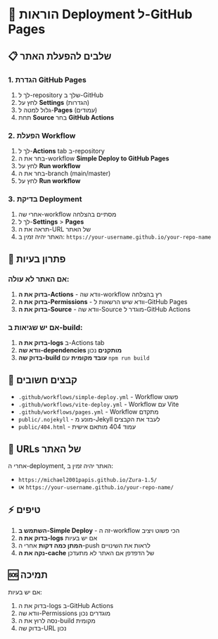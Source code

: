 # 🚀 הוראות Deployment ל-GitHub Pages

## 📋 שלבים להפעלת האתר

### 1. **הגדרת GitHub Pages**
1. לך ל-repository שלך ב-GitHub
2. לחץ על **Settings** (הגדרות)
3. גלול למטה ל-**Pages** (עמודים)
4. תחת **Source** בחר **GitHub Actions**

### 2. **הפעלת Workflow**
1. לך ל-**Actions** tab ב-repository
2. בחר את ה-workflow **Simple Deploy to GitHub Pages**
3. לחץ על **Run workflow**
4. בחר את ה-branch (main/master)
5. לחץ על **Run workflow**

### 3. **בדיקת Deployment**
1. אחרי שה-workflow מסתיים בהצלחה
2. לך ל-**Settings** > **Pages**
3. תראה את ה-URL של האתר
4. האתר יהיה זמין ב: `https://your-username.github.io/your-repo-name`

## 🔧 פתרון בעיות

### אם האתר לא עולה:
1. **בדוק את ה-Actions** - וודא שה-workflow רץ בהצלחה
2. **בדוק את ה-Permissions** - וודא שיש הרשאות ל-GitHub Pages
3. **בדוק את ה-Source** - וודא שה-Source מוגדר ל-GitHub Actions

### אם יש שגיאות ב-build:
1. **בדוק את ה-logs** ב-Actions tab
2. **וודא שה-dependencies מותקנים** נכון
3. **בדוק שה-build עובד מקומית** עם `npm run build`

## 📁 קבצים חשובים

- `.github/workflows/simple-deploy.yml` - Workflow פשוט
- `.github/workflows/vite-deploy.yml` - Workflow עם Vite
- `.github/workflows/pages.yml` - Workflow מתקדם
- `public/.nojekyll` - מונע מ-Jekyll לעבד את הקבצים
- `public/404.html` - עמוד 404 מותאם אישית

## 🎯 URLs של האתר

אחרי ה-deployment, האתר יהיה זמין ב:
- `https://michael2001papis.github.io/Zura-1.5/`
- או `https://your-username.github.io/your-repo-name/`

## ⚡ טיפים

1. **השתמש ב-Simple Deploy** - זה ה-workflow הכי פשוט ויציב
2. **בדוק את ה-logs** אם יש בעיות
3. **המתן כמה דקות** אחרי ה-push לראות את השינויים
4. **נקה את ה-cache** של הדפדפן אם האתר לא מתעדכן

## 🆘 תמיכה

אם יש בעיות:
1. בדוק את ה-logs ב-GitHub Actions
2. וודא שה-Permissions מוגדרים נכון
3. נסה לרוץ את ה-build מקומית
4. בדוק שה-URL נכון
